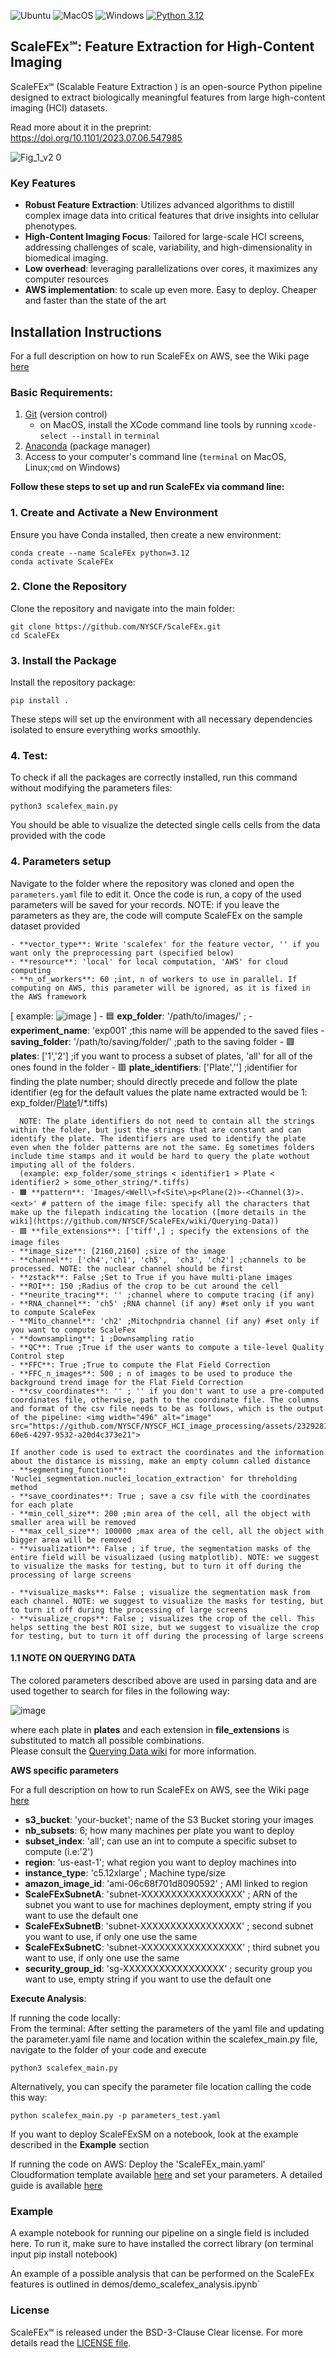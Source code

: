 ![Ubuntu](https://github.com/NYSCF/ScaleFEx/actions/workflows/ubuntu-latest.yml/badge.svg)
![MacOS](https://github.com/NYSCF/ScaleFEx/actions/workflows/macos-latest.yml/badge.svg)
![Windows](https://github.com/NYSCF/ScaleFEx/actions/workflows/windows-latest.yml/badge.svg)
[![Python 3.12](https://img.shields.io/badge/python-3.10%2C3.11%2C3.12-lightgrey)](https://www.python.org/downloads/release/python-312/)


## ScaleFEx℠: Feature Extraction for High-Content Imaging

ScaleFEx℠ (Scalable Feature Extraction ) is an open-source Python pipeline designed to extract biologically meaningful features from large high-content imaging (HCI) datasets. 

Read more about it in the preprint: https://doi.org/10.1101/2023.07.06.547985 

![Fig_1_v2 0](https://github.com/user-attachments/assets/9f4af03f-929a-494e-bac5-6610baf8d7e4)

### Key Features
- **Robust Feature Extraction**: Utilizes advanced algorithms to distill complex image data into critical features that drive insights into cellular phenotypes.
- **High-Content Imaging Focus**: Tailored for large-scale HCI screens, addressing challenges of scale, variability, and high-dimensionality in biomedical imaging.
- **Low overhead**: leveraging parallelizations over cores, it maximizes any computer resources
- **AWS implementation**: to scale up even more. Easy to deploy. Cheaper and faster than the state of the art

## Installation Instructions 
For a full description on how to run ScaleFEx on AWS, see the Wiki page [here](https://github.com/NYSCF/ScaleFEx/wiki/Running-ScaleFEx-on-AWS)
### Basic Requirements:
1.  [Git](https://git-scm.com/downloads) (version control)
       - on MacOS, install the XCode command line tools by running `xcode-select --install` in `terminal`
2.  [Anaconda](https://www.anaconda.com/download) (package manager)
3.  Access to your computer's command line (`terminal` on MacOS, Linux;`cmd` on Windows)


**Follow these steps to set up and run ScaleFEx via command line:**

### 1. Create and Activate a New Environment
Ensure you have Conda installed, then create a new environment:

```
conda create --name ScaleFEx python=3.12
conda activate ScaleFEx
```
### 2. Clone the Repository
Clone the repository and navigate into the main folder:
```
git clone https://github.com/NYSCF/ScaleFEx.git
cd ScaleFEx
```
### 3. Install the Package
Install the repository package:
```
pip install .
```
These steps will set up the environment with all necessary dependencies isolated to ensure everything works smoothly.

### 4. Test:
To check if all the packages are correctly installed, run this command without modifying the parameters files:
 ```
python3 scalefex_main.py
```
You should be able to visualize the detected single cells cells from the data provided with the code

### 4. Parameters setup
Navigate to the folder where the repository was cloned and open the `parameters.yaml` file to edit it. Once the code is run, a copy of the used parameters will be saved for your records. NOTE: if you leave the parameters as they are, the code will compute ScaleFEx on the sample dataset provided

    - **vector_type**: Write 'scalefex' for the feature vector, '' if you want only the preprocessing part (specified below)
    - **resource**: 'local' for local computation, 'AWS' for cloud computing
    - **n_of_workers**: 60 ;int, n of workers to use in parallel. If computing on AWS, this parameter will be ignored, as it is fixed in the AWS framework
      
   [ example:    ![image](https://github.com/user-attachments/assets/b10603d7-4162-4851-b444-9596dece8126) ]
    - 🟦 **exp_folder**: '/path/to/images/' ;
    - **experiment_name**: 'exp001' ;this name will be appended to the saved files
    - **saving_folder**: '/path/to/saving/folder/' ;path to the saving folder
    - 🟩 **plates**: ['1','2'] ;if you want to process a subset of plates, 'all' for all of the ones found in the folder
    - 🟥 **plate_identifiers**: ['Plate',''] ;identifier for finding the plate number; should directly precede and follow the plate identifier (eg for the default values the plate name extracted would be 1: exp_folder/<u>Plate</u>1/*.tiffs)

      NOTE: The plate identifiers do not need to contain all the strings within the folder, but just the strings that are constant and can identify the plate. The identifiers are used to identify the plate even when the folder patterns are not the same. Eg sometimes folders include time stamps and it would be hard to query the plate wothout imputing all of the folders.
      (example: exp_folder/some_strings < identifier1 > Plate < identifier2 > some_other_string/*.tiffs)
    - 🟧 **pattern**: 'Images/<Well\>f<Site\>p<Plane(2)>-<Channel(3)>.<ext>' # pattern of the image file: specify all the characters that make up the filepath indicating the location ([more details in the wiki](https://github.com/NYSCF/ScaleFEx/wiki/Querying-Data)) 
    - 🟪 **file_extensions**: ['tiff',] ; specify the extensions of the image files 
    - **image_size**: [2160,2160] ;size of the image
    - **channel**: ['ch4','ch1', 'ch5',  'ch3', 'ch2'] ;channels to be processed. NOTE: the nuclear channel should be first
    - **zstack**: False ;Set to True if you have multi-plane images
    - **ROI**: 150 ;Radius of the crop to be cut around the cell
    - **neurite_tracing**: '' ;channel where to compute tracing (if any) 
    - **RNA_channel**: 'ch5' ;RNA channel (if any) #set only if you want to compute ScaleFex
    - **Mito_channel**: 'ch2' ;Mitochpndria channel (if any) #set only if you want to compute ScaleFex
    - **downsampling**: 1 ;Downsampling ratio
    - **QC**: True ;True if the user wants to compute a tile-level Quality Control step
    - **FFC**: True ;True to compute the Flat Field Correction
    - **FFC_n_images**: 500 ; n of images to be used to produce the background trend image for the Flat Field Correction
    - **csv_coordinates**: '' ; '' if you don't want to use a pre-computed coordinates file, otherwise, path to the coordinate file. The columns and format of the csv file needs to be as follows, which is the output of the pipeline: <img width="496" alt="image" src="https://github.com/NYSCF/NYSCF_HCI_image_processing/assets/23292813/e25a6268-60e6-4297-9532-a20d4c373e21">
    
    If another code is used to extract the coordinates and the information about the distance is missing, make an empty column called distance
    - **segmenting_function**: 'Nuclei_segmentation.nuclei_location_extraction' for threholding method
    - **save_coordinates**: True ; save a csv file with the coordinates for each plate
    - **min_cell_size**: 200 ;min area of the cell, all the object with smaller area will be removed
    - **max_cell_size**: 100000 ;max area of the cell, all the object with bigger area will be removed
    - **visualization**: False ; if true, the segmentation masks of the entire field will be visualizaed (using matplotlib). NOTE: we suggest to visualize the masks for testing, but to turn it off during the processing of large screens

    - **visualize_masks**: False ; visualize the segmentation mask from each channel. NOTE: we suggest to visualize the masks for testing, but to turn it off during the processing of large screens
    - **visualize_crops**: False ; visualizes the crop of the cell. This helps setting the best ROI size, but we suggest to visualize the crop for testing, but to turn it off during the processing of large screens

   #### 1.1 NOTE ON QUERYING DATA

   The colored parameters described above are used in parsing data and are used together to search for files in the following way:
   
   ![image](https://github.com/user-attachments/assets/b10603d7-4162-4851-b444-9596dece8126)
   
   where each plate in **plates** and each extension in **file_extensions** is substituted to match all possible combinations.\
   Please consult the [Querying Data wiki](https://github.com/NYSCF/ScaleFEx/wiki/Querying-Data) for more information.

   **AWS specific parameters**

For a full description on how to run ScaleFEx on AWS, see the Wiki page [here](https://github.com/NYSCF/ScaleFEx/wiki/Running-ScaleFEx-on-AWS)

   - **s3_bucket**: 'your-bucket'; name of the S3 Bucket storing your images
   - **nb_subsets**: 6; how many machines per plate you want to deploy
   - **subset_index**: 'all'; can use an int to compute a specific subset to compute (i.e:'2')
   - **region**: 'us-east-1'; what region you want to deploy machines into
   - **instance_type**: 'c5.12xlarge' ; Machine type/size
   - **amazon_image_id**: 'ami-06c68f701d8090592' ; AMI linked to region
   - **ScaleFExSubnetA**: 'subnet-XXXXXXXXXXXXXXXXX' ; ARN of the subnet you want to use for machines deployment, empty string if you want to use the default one
   - **ScaleFExSubnetB**: 'subnet-XXXXXXXXXXXXXXXXX' ; second subnet you want to use, if only one use the same
   - **ScaleFExSubnetC**: 'subnet-XXXXXXXXXXXXXXXXX' ; third subnet you want to use, if only one use the same
   - **security_group_id**: 'sg-XXXXXXXXXXXXXXXXX' ; security group you want to use, empty string if you want to use the default one
  
  
      
 **Execute Analysis**:
    
   If running the code locally:  
   From the terminal:
   After setting the parameters of the yaml file and updating the parameter.yaml file name and location within the scalefex_main.py file, navigate to the folder of your code and execute
   ```
   python3 scalefex_main.py
   ```

   Alternatively, you can specify the parameter file location calling the code this way:
   ```
   python scalefex_main.py -p parameters_test.yaml
   ```
   If you want to deploy ScaleFExSM on a notebook, look at the example described in the **Example** section

   
   If running the code on AWS:
   Deploy the 'ScaleFEx_main.yaml' Cloudformation template available [here](https://github.com/NYSCF/ScaleFEx/blob/main/Templates/ScaleFEx_main.yaml) and set your parameters.
   A detailed guide is available [here](https://github.com/NYSCF/ScaleFEx/wiki/ScaleFEx_on_AWS)

   
### Example

A example notebook for running our pipeline on a single field is included here. To run it, make sure to have installed the correct library (on terminal input pip install notebook)

An example of a possible analysis that can be performed on the ScaleFEx features is outlined in demos/demo_scalefex_analysis.ipynb`



### License

ScaleFEx℠ is released under the BSD-3-Clause Clear license. For more details read the [LICENSE file](https://github.com/NYSCF/ScaleFEx/blob/main/LICENSE.md).

